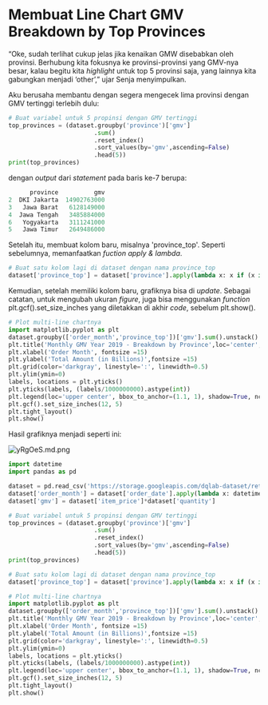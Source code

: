 # Membuat Line Chart GMV Breakdown by Top Provinces

“Oke, sudah terlihat cukup jelas jika kenaikan GMW disebabkan oleh provinsi. Berhubung kita fokusnya ke provinsi-provinsi yang GMV-nya besar, kalau begitu kita _highlight_ untuk top 5 provinsi saja, yang lainnya kita gabungkan menjadi ‘other’,” ujar Senja menyimpulkan.

Aku berusaha membantu dengan segera mengecek lima provinsi dengan GMV tertinggi terlebih dulu:
```python
# Buat variabel untuk 5 propinsi dengan GMV tertinggi
top_provinces = (dataset.groupby('province')['gmv']
                        .sum()
                        .reset_index()
                        .sort_values(by='gmv',ascending=False)
                        .head(5))
print(top_provinces)
```

dengan _output_ dari _statement_ pada baris ke-7 berupa:
```python
      province          gmv
2  DKI Jakarta  14902763000
3   Jawa Barat   6128149000
4  Jawa Tengah   3485884000
6   Yogyakarta   3111241000
5   Jawa Timur   2649486000
```

Setelah itu, membuat kolom baru, misalnya 'province_top'. Seperti sebelumnya, memanfaatkan _fuction apply & lambda_.
```python
# Buat satu kolom lagi di dataset dengan nama province_top
dataset['province_top'] = dataset['province'].apply(lambda x: x if (x in top_provinces['province'].to_list()) else 'other')
```

Kemudian, setelah memiliki kolom baru, grafiknya bisa di _update_. Sebagai catatan, untuk mengubah ukuran _figure_, juga bisa menggunakan _function_ plt.gcf().set_size_inches yang diletakkan di akhir _code_, sebelum plt.show().

```python
# Plot multi-line chartnya
import matplotlib.pyplot as plt
dataset.groupby(['order_month','province_top'])['gmv'].sum().unstack().plot(marker='.',cmap='plasma')
plt.title('Monthly GMV Year 2019 - Breakdown by Province',loc='center',pad=30, fontsize=20, color='blue')
plt.xlabel('Order Month', fontsize =15)
plt.ylabel('Total Amount (in Billions)',fontsize =15)
plt.grid(color='darkgray', linestyle=':', linewidth=0.5)
plt.ylim(ymin=0)
labels, locations = plt.yticks()
plt.yticks(labels, (labels/1000000000).astype(int))
plt.legend(loc='upper center', bbox_to_anchor=(1.1, 1), shadow=True, ncol=1)
plt.gcf().set_size_inches(12, 5)
plt.tight_layout()
plt.show()
```

Hasil grafiknya menjadi seperti ini:

![yRgOeS.md.png](https://iili.io/yRgOeS.md.png)

```python
import datetime
import pandas as pd

dataset = pd.read_csv('https://storage.googleapis.com/dqlab-dataset/retail_raw_reduced.csv')
dataset['order_month'] = dataset['order_date'].apply(lambda x: datetime.datetime.strptime(x, "%Y-%m-%d").strftime('%Y-%m'))
dataset['gmv'] = dataset['item_price']*dataset['quantity']

# Buat variabel untuk 5 propinsi dengan GMV tertinggi
top_provinces = (dataset.groupby('province')['gmv']
                        .sum()
                        .reset_index()
                        .sort_values(by='gmv',ascending=False)
                        .head(5))
print(top_provinces)

# Buat satu kolom lagi di dataset dengan nama province_top
dataset['province_top'] = dataset['province'].apply(lambda x: x if (x in top_provinces['province'].to_list()) else 'other')

# Plot multi-line chartnya
import matplotlib.pyplot as plt
dataset.groupby(['order_month','province_top'])['gmv'].sum().unstack().plot(marker='.',cmap='plasma')
plt.title('Monthly GMV Year 2019 - Breakdown by Province',loc='center',pad=30, fontsize=20, color='blue')
plt.xlabel('Order Month', fontsize =15)
plt.ylabel('Total Amount (in Billions)',fontsize =15)
plt.grid(color='darkgray', linestyle=':', linewidth=0.5)
plt.ylim(ymin=0)
labels, locations = plt.yticks()
plt.yticks(labels, (labels/1000000000).astype(int))
plt.legend(loc='upper center', bbox_to_anchor=(1.1, 1), shadow=True, ncol=1)
plt.gcf().set_size_inches(12, 5)
plt.tight_layout()
plt.show()
```
